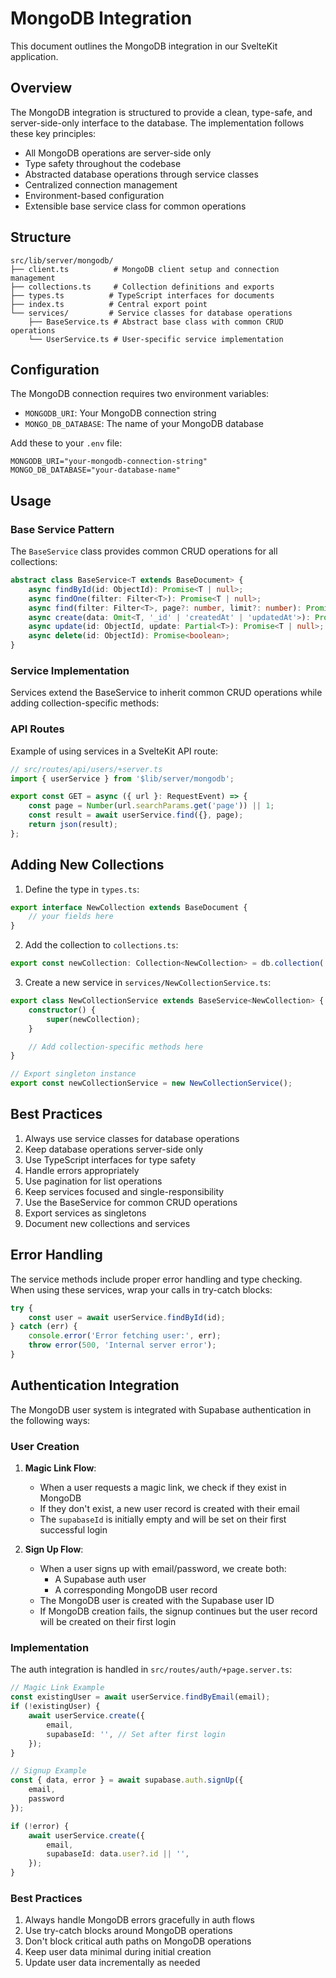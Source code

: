 # MongoDB Integration

This document outlines the MongoDB integration in our SvelteKit application.

## Overview

The MongoDB integration is structured to provide a clean, type-safe, and server-side-only interface to the database. The implementation follows these key principles:

- All MongoDB operations are server-side only
- Type safety throughout the codebase
- Abstracted database operations through service classes
- Centralized connection management
- Environment-based configuration
- Extensible base service class for common operations

## Structure

```
src/lib/server/mongodb/
├── client.ts          # MongoDB client setup and connection management
├── collections.ts     # Collection definitions and exports
├── types.ts          # TypeScript interfaces for documents
├── index.ts          # Central export point
└── services/         # Service classes for database operations
    ├── BaseService.ts # Abstract base class with common CRUD operations
    └── UserService.ts # User-specific service implementation
```

## Configuration

The MongoDB connection requires two environment variables:

- `MONGODB_URI`: Your MongoDB connection string
- `MONGO_DB_DATABASE`: The name of your MongoDB database

Add these to your `.env` file:

```env
MONGODB_URI="your-mongodb-connection-string"
MONGO_DB_DATABASE="your-database-name"
```

## Usage

### Base Service Pattern

The `BaseService` class provides common CRUD operations for all collections:

```typescript
abstract class BaseService<T extends BaseDocument> {
    async findById(id: ObjectId): Promise<T | null>;
    async findOne(filter: Filter<T>): Promise<T | null>;
    async find(filter: Filter<T>, page?: number, limit?: number): Promise<{ items: T[]; total: number }>;
    async create(data: Omit<T, '_id' | 'createdAt' | 'updatedAt'>): Promise<T>;
    async update(id: ObjectId, update: Partial<T>): Promise<T | null>;
    async delete(id: ObjectId): Promise<boolean>;
}
```

### Service Implementation

Services extend the BaseService to inherit common CRUD operations while adding collection-specific methods:


### API Routes

Example of using services in a SvelteKit API route:

```typescript
// src/routes/api/users/+server.ts
import { userService } from '$lib/server/mongodb';

export const GET = async ({ url }: RequestEvent) => {
    const page = Number(url.searchParams.get('page')) || 1;
    const result = await userService.find({}, page);
    return json(result);
};
```

## Adding New Collections

1. Define the type in `types.ts`:
```typescript
export interface NewCollection extends BaseDocument {
    // your fields here
}
```

2. Add the collection to `collections.ts`:
```typescript
export const newCollection: Collection<NewCollection> = db.collection('new_collection');
```

3. Create a new service in `services/NewCollectionService.ts`:
```typescript
export class NewCollectionService extends BaseService<NewCollection> {
    constructor() {
        super(newCollection);
    }

    // Add collection-specific methods here
}

// Export singleton instance
export const newCollectionService = new NewCollectionService();
```

## Best Practices

1. Always use service classes for database operations
2. Keep database operations server-side only
3. Use TypeScript interfaces for type safety
4. Handle errors appropriately
5. Use pagination for list operations
6. Keep services focused and single-responsibility
7. Use the BaseService for common CRUD operations
8. Export services as singletons
9. Document new collections and services

## Error Handling

The service methods include proper error handling and type checking. When using these services, wrap your calls in try-catch blocks:

```typescript
try {
    const user = await userService.findById(id);
} catch (err) {
    console.error('Error fetching user:', err);
    throw error(500, 'Internal server error');
}
```

## Authentication Integration

The MongoDB user system is integrated with Supabase authentication in the following ways:

### User Creation

1. **Magic Link Flow**:
   - When a user requests a magic link, we check if they exist in MongoDB
   - If they don't exist, a new user record is created with their email
   - The `supabaseId` is initially empty and will be set on their first successful login

2. **Sign Up Flow**:
   - When a user signs up with email/password, we create both:
     - A Supabase auth user
     - A corresponding MongoDB user record
   - The MongoDB user is created with the Supabase user ID
   - If MongoDB creation fails, the signup continues but the user record will be created on their first login

### Implementation

The auth integration is handled in `src/routes/auth/+page.server.ts`:

```typescript
// Magic Link Example
const existingUser = await userService.findByEmail(email);
if (!existingUser) {
    await userService.create({
        email,
        supabaseId: '', // Set after first login
    });
}

// Signup Example
const { data, error } = await supabase.auth.signUp({
    email,
    password
});

if (!error) {
    await userService.create({
        email,
        supabaseId: data.user?.id || '',
    });
}
```

### Best Practices

1. Always handle MongoDB errors gracefully in auth flows
2. Use try-catch blocks around MongoDB operations
3. Don't block critical auth paths on MongoDB operations
4. Keep user data minimal during initial creation
5. Update user data incrementally as needed
